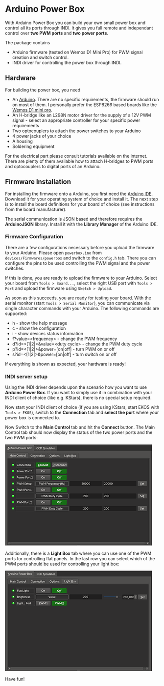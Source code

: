 # Arduino Power Box
With Arduino Power Box you can build your own small power box and control all its ports through INDI. It gives you full remote and independant control over **two PWM ports** and **two power ports**.

The package contains
* Arduino firmware (tested on Wemos D1 Mini Pro) for PWM signal creation and switch control.
* INDI driver for controlling the power box through INDI.

## Hardware
For building the power box, you need
* An [Arduino](https://www.arduino.cc/). There are no specific requirements, the firmware  should run on most of them. I personally prefer the ESP8266 based boards like the [Wemos D1 mini pro](https://wiki.wemos.cc/products:d1:d1_mini_pro).
* An H-bridge like an L298N motor driver for the supply of a 12V PWM signal - select an appropriate controller for your specific power requirements
* Two optocouplers to attach the power switches to your Arduino
* 4 power jacks of your choice
* A housing
* Soldering equipment

For the electrical part please consult tutorials available on the internet. There are plenty of them available how to attach H-bridges to PWM ports and optocouplers to digital ports of an Arduino.

## Firmware Installation
For installing the firmware onto a Arduino, you first need the [Arduino IDE](https://www.arduino.cc/en/Main/Software). Download it for your operating system of choice and install it. The next step is to install the board definitions for your board of choice (see instructions from the board manufacturer).

The serial communication is JSON based and therefore requires the **ArduinoJSON** library. Install it with the **Library Manager** of the Arduino IDE.

### Firmware Configuration
There are a few configurations necessary before you upload the firmware to your Arduino. Please open `powerbox.ino` from `devices/Firmwares/powerbox` and switch to the `config.h` tab. There you can configure the pins to be used controlling the PWM signal and the power switches.

If this is done, you are ready to upload the firmware to your Arduino. Select your board from `Tools > Board...`, select the right USB port with `Tools > Port` and upload the firmware using `Sketch > Upload`.

As soon as this succeeds, you are ready for testing your board. With the serial monitor (start `Tools > Serial Monitor`), you can communicate via single character commands with your Arduino. The following commands are supported:
* h - show the help message
* c - show the configuration
* i - show devices status information
* f?value=&lt;frequency&gt; - change the PWM frequency
* d?id=&lt;[1|2|&gt;&amp;value=&lt;duty cycle&gt; - change the PWM duty cycle
* p?id=&lt;[1|2|&gt;&amp;power=[on|off] - turn PWM on or off
* s?id=&lt;[1|2|&gt;&amp;power=[on|off] - turn switch on or off

If everything is shown as expected, your hardware is ready!

### INDI server setup
Using the INDI driver depends upon the scenario how you want to use **Arduino Power Box**. If you want to simply use it in combination with your INDI client of choice (like e.g. KStars), there is no special setup required.

Now start your INDI client of choice (if you are using KStars, start EKOS with `Tools > EKOS`), switch to the **Connection** tab and **select the port** where your power box is connected to.

Now Switch to the **Main Control** tab and hit the **Connect** button. The Main Control tab should now display the status of the two power ports and the two PWM ports:

![Main Control (connected)](powerbox/img/indi_main_control_connected_480px.png)

Additionally, there is a **Light Box** tab where you can use one of the PWM ports for controlling flat panels. In the last row you can select which of the PWM ports should be used for controlling your light box:

![Light Box](powerbox/img/indi_light_box_connected_480px.png)

Have fun!